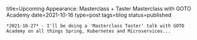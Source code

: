 
title=Upcoming Appearance: Masterclass + Taster Masterclass with GOTO Academy
date=2021-10-16
type=post
tags=blog
status=published
~~~~~~
*2021-10-27* - I'll be doing a 'Masterclass Taster' talk with GOTO Academy on all things Spring, Kubernetes and Microservices...
            